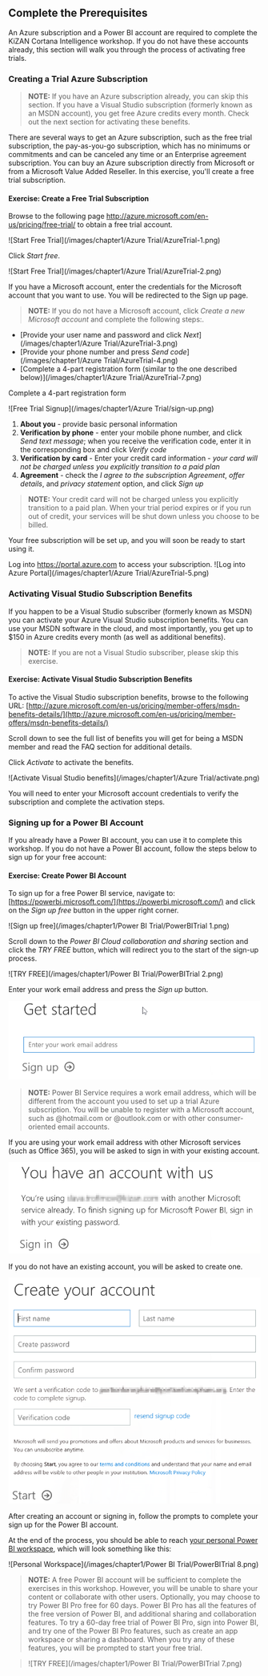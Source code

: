 ## Complete the Prerequisites

An Azure subscription and a Power BI account are required to complete the KiZAN Cortana Intelligence workshop. If you do not have these accounts already, this section will walk you through the process of activating free trials.

### Creating a Trial Azure Subscription

> **NOTE:** If you have an Azure subscription already, you can skip this section. If you have a Visual Studio subscription (formerly known as an MSDN account), you get free Azure credits every month. Check out the next section for activating these benefits.

There are several ways to get an Azure subscription, such as the free trial subscription, the pay-as-you-go subscription, which has no minimums or commitments and can be canceled any time or an Enterprise agreement subscription. You can buy an Azure subscription directly from Microsoft or from a Microsoft Value Added Reseller. In this exercise, you'll create a free trial subscription.

<h4 class="exercise-start">
    <b>Exercise</b>: Create a Free Trial Subscription
</h4>

Browse to the following page http://azure.microsoft.com/en-us/pricing/free-trial/ to obtain a free trial account.

![Start Free Trial](/images/chapter1/Azure Trial/AzureTrial-1.png)

Click *Start free*.

![Start Free Trial](/images/chapter1/Azure Trial/AzureTrial-2.png)


If you have a Microsoft account, enter the credentials for the Microsoft account that you want to use. You will be redirected to the Sign up page.

> **NOTE:** If you do not have a Microsoft account, click *Create a new Microsoft account* and complete the following steps:.
* [Provide your user name and password and click *Next*](/images/chapter1/Azure Trial/AzureTrial-3.png)
* [Provide your phone number and press *Send code*](/images/chapter1/Azure Trial/AzureTrial-4.png)
* [Complete a 4-part registration form (similar to the one described below)](/images/chapter1/Azure Trial/AzureTrial-7.png)


Complete a 4-part registration form

![Free Trial Signup](/images/chapter1/Azure Trial/sign-up.png)

1. **About you** - provide basic personal information
2. **Verification by phone** - enter your mobile phone number, and click *Send text message*; when you receive the verification code, enter it in the corresponding box and click *Verify code*
3. **Verification by card** - Enter your credit card information - *your card will not be charged unless you explicitly transition to a paid plan*
4. **Agreement** - check the *I agree to the subscription Agreement*, *offer details*, and *privacy statement* option, and click *Sign up*

> **NOTE:** Your credit card will not be charged unless you explicitly transition to a paid plan. When your trial period expires or if you run out of credit, your services will be shut down unless you choose to be billed.
    
Your free subscription will be set up, and you will soon be ready to start using it. 

Log into https://portal.azure.com to access your subscription.
![Log into Azure Portal](/images/chapter1/Azure Trial/AzureTrial-5.png)

<div class="exercise-end"></div>

### Activating Visual Studio Subscription Benefits

If you happen to be a Visual Studio subscriber (formerly known as MSDN) you can activate your Azure Visual Studio subscription benefits. You can use your MSDN software in the cloud, and most importantly, you get up to $150 in Azure credits every month (as well as additional benefits). 

>**NOTE:** If you are not a Visual Studio subscriber, please skip this exercise.

<h4 class="exercise-start">
    <b>Exercise</b>: Activate Visual Studio Subscription Benefits
</h4>

To active the Visual Studio subscription benefits, browse to the following URL: [http://azure.microsoft.com/en-us/pricing/member-offers/msdn-benefits-details/](http://azure.microsoft.com/en-us/pricing/member-offers/msdn-benefits-details/)

Scroll down to see the full list of benefits you will get for being a MSDN member and read the FAQ section for additional details.

Click *Activate* to activate the benefits.

![Activate Visual Studio benefits](/images/chapter1/Azure Trial/activate.png)

You will need to enter your Microsoft account credentials to verify the subscription and complete the activation steps.

<div class="exercise-end"></div>

### Signing up for a Power BI Account

If you already have a Power BI account, you can use it to complete this workshop. If you do not have a Power BI account, follow the steps below to sign up for your free account:

<h4 class="exercise-start">
    <b>Exercise</b>: Create Power BI Account
</h4>

To sign up for a free Power BI service, navigate to: [https://powerbi.microsoft.com/](https://powerbi.microsoft.com/) and click on the *Sign up free* button in the upper right corner.

![Sign up free](/images/chapter1/Power BI Trial/PowerBITrial 1.png)

Scroll down to the *Power BI Cloud collaboration and sharing* section and click the *TRY FREE* button, which will redirect you to the start of the sign-up process.

![TRY FREE](/images/chapter1/Power BI Trial/PowerBITrial 2.png)

Enter your work email address and press the *Sign up* button.

<img src="images/chapter1/Power BI Trial/PowerBITrial 3.png" class="img-medium" />

> **NOTE:** Power BI Service requires a work email address, which will be different from the account you used to set up a trial Azure subscription. You will be unable to register with a Microsoft account, such as @hotmail.com  or @outlook.com or with other consumer-oriented email accounts.

If you are using your work email address with other Microsoft services (such as Office 365), you will be asked to sign in with your existing account.

<img src="images/chapter1/Power BI Trial/PowerBITrial 4.png" class="img-medium" />

If you do not have an existing account, you will be asked to create one.

<img src="images/chapter1/Power BI Trial/PowerBITrial 5.png" class="img-medium" />

After creating an account or signing in, follow the prompts to complete your sign up for the Power BI account.

At the end of the process, you should be able to reach [your personal Power BI workspace](https://app.powerbi.com/groups/me/contentlist), which will look something like this:

![Personal Workspace](/images/chapter1/Power BI Trial/PowerBITrial 8.png)

> **NOTE:** A free Power BI account will be sufficient to complete the exercises in this workshop. However, you will be unable to share your content or collaborate with other users. Optionally, you may choose to try Power BI Pro free for 60 days. Power BI Pro has all the features of the free version of Power BI, and additional sharing and collaboration features. To try a 60-day free trial of Power BI Pro, sign into Power BI, and try one of the Power BI Pro features, such as create an app workspace or sharing a dashboard. When you try any of these features, you will be prompted to start your free trial.

>![TRY FREE](/images/chapter1/Power BI Trial/PowerBITrial 7.png)

<div class="exercise-end"></div>
